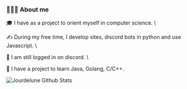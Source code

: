<!-- ## 👋 Hey there! I'm Jourdelune-->

### 👨🏻‍💻 About me


🎓 I have as a project to orient myself in computer science. \

✍️ During my free time, I develop sites, discord bots in python and use Javascript. \

💬 I am still logged in on discord. \

📄 I have a project to learn Java, Golang, C/C++.

<img align="center" src="https://github-readme-stats.vercel.app/api?username=Jourdelune&line_height=20&title_color=7A7ADB&icon_color=2234AE&text_color=D3D3D3&bg_color=0,000000,130F40" alt="Jourdelune Github Stats">
